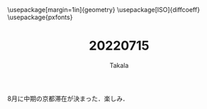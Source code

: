﻿---
title: 20220715
yesterday: 20220714
tomorrow: 20220716
days: 931
author: Takala
header-includes:
  - \usepackage[margin=1in]{geometry}
  - \usepackage[ISO]{diffcoeff}
  - \usepackage{pxfonts}
---



8月に中期の京都滞在が決まった．楽しみ．

